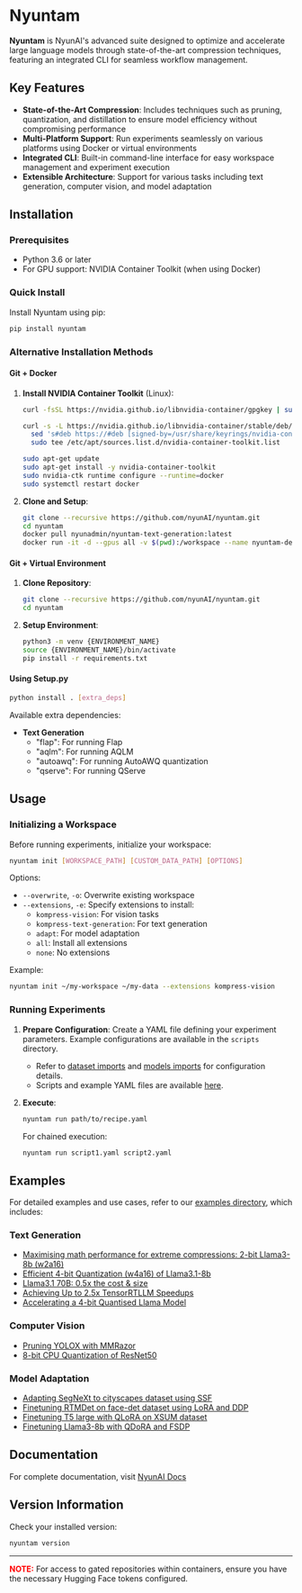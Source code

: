 # Nyuntam

**Nyuntam** is NyunAI's advanced suite designed to optimize and accelerate large language models through state-of-the-art compression techniques, featuring an integrated CLI for seamless workflow management.

## Key Features

- **State-of-the-Art Compression**: Includes techniques such as pruning, quantization, and distillation to ensure model efficiency without compromising performance
- **Multi-Platform Support**: Run experiments seamlessly on various platforms using Docker or virtual environments
- **Integrated CLI**: Built-in command-line interface for easy workspace management and experiment execution
- **Extensible Architecture**: Support for various tasks including text generation, computer vision, and model adaptation

## Installation

### Prerequisites

- Python 3.6 or later
- For GPU support: NVIDIA Container Toolkit (when using Docker)

### Quick Install

Install Nyuntam using pip:

```bash
pip install nyuntam
```

### Alternative Installation Methods

#### Git + Docker

1. **Install NVIDIA Container Toolkit** (Linux):
    ```bash
    curl -fsSL https://nvidia.github.io/libnvidia-container/gpgkey | sudo gpg --dearmor -o /usr/share/keyrings/nvidia-container-toolkit-keyring.gpg
    
    curl -s -L https://nvidia.github.io/libnvidia-container/stable/deb/nvidia-container-toolkit.list | \
      sed 's#deb https://#deb [signed-by=/usr/share/keyrings/nvidia-container-toolkit-keyring.gpg] https://#g' | \
      sudo tee /etc/apt/sources.list.d/nvidia-container-toolkit.list
    
    sudo apt-get update
    sudo apt-get install -y nvidia-container-toolkit
    sudo nvidia-ctk runtime configure --runtime=docker
    sudo systemctl restart docker
    ```

2. **Clone and Setup**:
    ```bash
    git clone --recursive https://github.com/nyunAI/nyuntam.git
    cd nyuntam
    docker pull nyunadmin/nyuntam-text-generation:latest
    docker run -it -d --gpus all -v $(pwd):/workspace --name nyuntam-dev --network=host nyunadmin/nyuntam-text-generation:latest bash
    ```

#### Git + Virtual Environment

1. **Clone Repository**:
    ```bash
    git clone --recursive https://github.com/nyunAI/nyuntam.git
    cd nyuntam
    ```

2. **Setup Environment**:
    ```bash
    python3 -m venv {ENVIRONMENT_NAME}
    source {ENVIRONMENT_NAME}/bin/activate
    pip install -r requirements.txt
    ```

#### Using Setup.py

```bash
python install . [extra_deps]
```

Available extra dependencies:
- **Text Generation**
  - "flap": For running Flap
  - "aqlm": For running AQLM
  - "autoawq": For running AutoAWQ quantization
  - "qserve": For running QServe

## Usage

### Initializing a Workspace

Before running experiments, initialize your workspace:

```bash
nyuntam init [WORKSPACE_PATH] [CUSTOM_DATA_PATH] [OPTIONS]
```

Options:
- `--overwrite`, `-o`: Overwrite existing workspace
- `--extensions`, `-e`: Specify extensions to install:
  - `kompress-vision`: For vision tasks
  - `kompress-text-generation`: For text generation
  - `adapt`: For model adaptation
  - `all`: Install all extensions
  - `none`: No extensions

Example:
```bash
nyuntam init ~/my-workspace ~/my-data --extensions kompress-vision
```

### Running Experiments

1. **Prepare Configuration**:
   Create a YAML file defining your experiment parameters. Example configurations are available in the `scripts` directory.

   - Refer to [dataset imports](https://nyunai.github.io/nyuntam-docs/dataset/) and [models imports](https://nyunai.github.io/nyuntam-docs/model/) for configuration details.
   - Scripts and example YAML files are available [here](https://github.com/nyunAI/nyuntam-text-generation/tree/main/scripts).

2. **Execute**:
   ```bash
   nyuntam run path/to/recipe.yaml
   ```

   For chained execution:
   ```bash
   nyuntam run script1.yaml script2.yaml
   ```

## Examples

For detailed examples and use cases, refer to our [examples directory](./nyuntam/examples/readme.md), which includes:

### Text Generation
- [Maximising math performance for extreme compressions: 2-bit Llama3-8b (w2a16)](./nyuntam/examples/text-generation/aqlm_quantization/readme.md)
- [Efficient 4-bit Quantization (w4a16) of Llama3.1-8b](./nyuntam/examples/text-generation/awq_quantization/readme.md)
- [Llama3.1 70B: 0.5x the cost & size](./nyuntam/examples/text-generation/flap_pruning/readme.md)
- [Achieving Up to 2.5x TensorRTLLM Speedups](./nyuntam/examples/text-generation/lmquant_quantization/readme.md)
- [Accelerating a 4-bit Quantised Llama Model](./nyuntam/examples/text-generation/tensorrtllm_engine/readme.md)

### Computer Vision
- [Pruning YOLOX with MMRazor](./nyuntam/examples/vision/mmrazor_pruning/readme.md)
- [8-bit CPU Quantization of ResNet50](./nyuntam/examples/vision/nncf_quantization/readme.md)

### Model Adaptation
- [Adapting SegNeXt to cityscapes dataset using SSF](./nyuntam/examples/adapt/image_segmentation/README.md)
- [Finetuning RTMDet on face-det dataset using LoRA and DDP](./nyuntam/examples/adapt/object_detection/README.md)
- [Finetuning T5 large with QLoRA on XSUM dataset](./nyuntam/examples/adapt/summarization/README.md)
- [Finetuning Llama3-8b with QDoRA and FSDP](./nyuntam/examples/adapt/text_generation/README.md)

## Documentation

For complete documentation, visit [NyunAI Docs](https://nyunai.github.io/nyuntam-docs)

## Version Information

Check your installed version:
```bash
nyuntam version
```

---

<span style="color:red">**NOTE:**</span> For access to gated repositories within containers, ensure you have the necessary Hugging Face tokens configured.